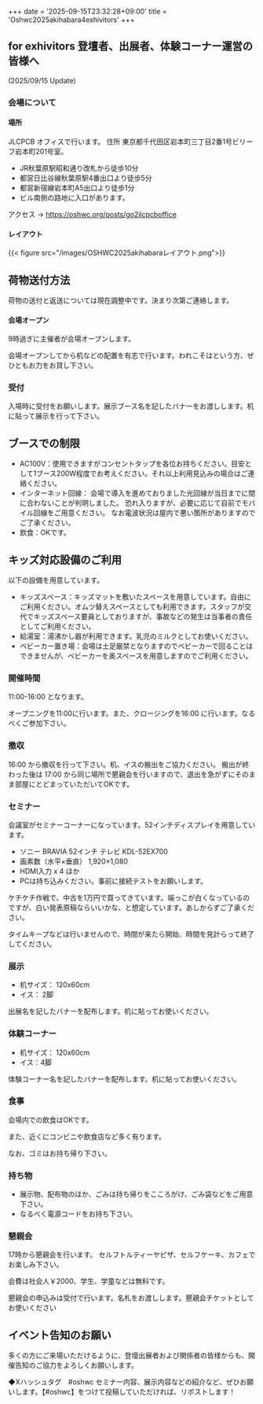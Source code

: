 +++
date = '2025-09-15T23:32:28+09:00'
title = 'Oshwc2025akihabara4exhivitors'
+++

## for exhivitors 登壇者、出展者、体験コーナー運営の皆様へ

(2025/09/15 Update)
### 会場について

#### 場所

JLCPCB オフィスで行います。 住所 東京都千代田区岩本町三丁目2番1号ビリーフ岩本町201号室。

- JR秋葉原駅昭和通り改札から徒歩10分
- 都営日比谷線秋葉原駅4番出口より徒歩5分
- 都営新宿線岩本町A5出口より徒歩1分
- ビル南側の路地に入口があります。

アクセス →   https://oshwc.org/posts/go2jlcpcboffice

#### レイアウト

{{< figure src="/images/OSHWC2025akihabaraレイアウト.png">}}

<!--more-->

## 荷物送付方法

荷物の送付と返送については現在調整中です。決まり次第ご連絡します。

#### 会場オープン

9時過ぎに主催者が会場オープンします。

会場オープンしてから机などの配置を有志で行います。われこそはという方、ぜひともお力をお貸し下さい。

### 受付

入場時に受付をお願いします。展示ブース名を記したバナーをお渡しします。机に貼って展示を行って下さい。


## ブースでの制限

- AC100V：使用できますがコンセントタップを各位お持ちください。目安として1ブース200W程度でお考えください。それ以上利用見込みの場合はご連絡ください。
- インターネット回線： 会場で導入を進めておりました光回線が当日までに間に合わないことが判明しました。 恐れ入りますが、必要に応じて自前でモバイル回線をご用意ください。 なお電波状況は屋内で悪い箇所がありますのでご了承ください。
- 飲食：OKです。

## キッズ対応設備のご利用

以下の設備を用意しています。

- キッズスペース：キッズマットを敷いたスペースを用意しています。自由にご利用ください。オムツ替えスペースとしても利用できます。スタッフが交代でキッズスペース要員としておりますが、事故などの発生は当事者の責任としてご利用ください。
- 給湯室：湯沸かし器が利用できます。乳児のミルクとしてお使いください。
- ベビーカー置き場：会場は土足厳禁となりますのでベビーカーで回ることはできませんが、ベビーカーを奥スペースを用意しますのでご利用ください。
### 開催時間

11:00-16:00 となります。

オープニングを11:00に行います。また、クロージングを16:00 に行います。なるべくご参加下さい。


### 撤収

16:00 から撤収を行って下さい。机、イスの搬出をご協力ください。
搬出が終わった後は 17:00 から同じ場所で懇親会を行いますので、退出を急がずにそのまま部屋にとどまっていただいてOKです。

### セミナー

会議室がセミナーコーナーになっています。52インチディスプレイを用意しています。

- ソニー BRAVIA 52インチ テレビ KDL-52EX700
- 画素数（水平×垂直） 1,920×1,080
- HDMI入力 x 4 ほか
- PCは持ち込みください。事前に接続テストをお願いします。

ケチケチ作戦で、中古を1万円で買ってきています。端っこが白くなっているのですが、白い発表原稿ならいいかな、と想定しています。あしからずご了承ください。


タイムキープなどは行いませんので、時間が来たら開始、時間を見計らって終了してください。


### 展示

- 机サイズ： 120x60cm 
- イス： 2脚  

出展名を記したバナーを配布します。机に貼ってお使いください。

### 体験コーナー

- 机サイズ： 120x60cm 
- イス：4脚

体験コーナー名を記したバナーを配布します。机に貼ってお使いください。


### 食事


会場内での飲食はOKです。

また、近くにコンビニや飲食店など多く有ります。

なお、ゴミはお持ち帰り下さい。

### 持ち物

- 展示物、配布物のほか、ごみは持ち帰りをこころがけ、ごみ袋などをご用意下さい。
- なるべく電源コードをお持ち下さい。


### 懇親会

17時から懇親会を行います。
セルフトルティーヤピザ、セルフケーキ、カフェでお楽しみ下さい。

会費は社会人￥2000、学生、学童などは無料です。 

懇親会の申込みは受付で行います。名札をお渡しします。懇親会チケットとしてお使いください

## イベント告知のお願い
多くの方にご来場いただけるように、登壇出展者および関係者の皆様からも、開催告知のご協力をよろしくお願いします。

◆Xハッシュタグ　#oshwc
セミナー内容、展示内容などの紹介など、ぜひお願いします。【#oshwc】をつけて投稿していただければ、リポストします！
